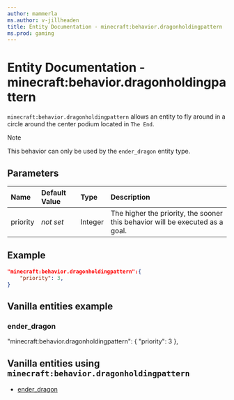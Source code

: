 ```yaml
---
author: mammerla
ms.author: v-jillheaden
title: Entity Documentation - minecraft:behavior.dragonholdingpattern
ms.prod: gaming
---
```


# Entity Documentation - minecraft:behavior.dragonholdingpattern

`minecraft:behavior.dragonholdingpattern` allows an entity to fly around in a circle around the center podium located in `The End`.

> [!NOTE]
> This behavior can only be used by the `ender_dragon` entity type.

## Parameters

|Name |Default Value  |Type  |Description  |
|:----------|:----------|:----------|:----------|
|priority|*not set*|Integer|The higher the priority, the sooner this behavior will be executed as a goal.|

## Example

```json
"minecraft:behavior.dragonholdingpattern":{
    "priority": 3,
}
```

## Vanilla entities example

### ender_dragon

"minecraft:behavior.dragonholdingpattern": {
          "priority": 3
        },

## Vanilla entities using `minecraft:behavior.dragonholdingpattern`

- [ender_dragon](../../../../Source/VanillaBehaviorPack_Snippets/entities/ender_dragon.md)
